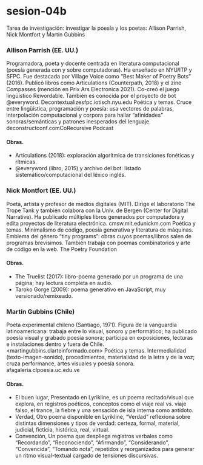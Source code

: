 # sesion-04b
Tarea de investigación: investigar la poesía y los poetas: Allison Parrish, Nick Montfort y Martin Gubbins 

### Allison Parrish (EE. UU.)
Programadora, poeta y docente centrada en literatura computacional (poesía generada con y sobre computadoras). Ha enseñado en NYU/ITP y SFPC. Fue destacada por Village Voice como “Best Maker of Poetry Bots” (2016). Publicó libros como Articulations (Counterpath, 2018) y el zine Compasses (mención en Prix Ars Electronica 2021). Co-creó el juego lingüístico Rewordable. También es conocida por el proyecto de bot @everyword. Decontextualizesfpc.iotisch.nyu.edu 
Poética y temas. Cruce entre lingüística, programación y poesía: usa vectores de palabras, interpolación computacional y corpora para hallar “afinidades” sonoras/semánticas y patrones inesperados del lenguaje. deconstructconf.comCoRecursive Podcast
#### Obras. 
- Articulations (2018): exploración algorítmica de transiciones fonéticas y rítmicas. 
- @everyword (libro, 2015) y archivo del bot: listado sistemático/computacional del léxico inglés.

### Nick Montfort (EE. UU.)
Poeta, artista y profesor de medios digitales (MIT). Dirige el laboratorio The Trope Tank y también colabora con la Univ. de Bergen (Center for Digital Narrative). Ha publicado múltiples libros generados por computadora y edita proyectos de literatura electrónica. cmsw.mit.edunickm.com
Poética y temas. Minimalismo de código, poesía generativa y literatura de máquinas. Emblema del género “tiny programs”: obras cuyos poemas/libros salen de programas brevísimos. También trabaja con poemas combinatorios y arte de código en la web. The Poetry Foundation
#### Obras.
- The Truelist (2017): libro-poema generado por un programa de una página; hay lectura completa en audio.
- Taroko Gorge (2009): poema generativo en JavaScript, muy versionado/remixeado.

### Martín Gubbins (Chile)
Poeta experimental chileno (Santiago, 1971). Figura de la vanguardia latinoamericana: trabaja entre lo visual, sonoro y performático; ha publicado poesía visual y grabado poesía sonora; participa en exposiciones, lecturas e instalaciones dentro y fuera de Chile. <martingubbins.clarteinformado.com>
Poética y temas. Intermedialidad (texto-imagen-sonido), procedimientos, materialidad de la letra y de la voz; cruza performance, artes visuales y poesía sonora. afagaleria.clpoesia.uc.edu.ve
#### Obras. 
- El buen lugar, Presentado en Lyrikline, es un poema recitado/visual que explora, en registros poéticos, conceptos como el viaje real vs. viaje falso, el trance, la fiebre y una sensación de isla interna como antídoto.
- Verdad, Otro poema disponible en Lyrikline, “Verdad” reflexiona sobre distintas dimensiones y tipos de verdad: certeza, formal, material, judicial, ficticia, histórica, real, virtual.
- Convención, Un poema que despliega registros verbales como “Recordando”, “Reconociendo”, “Afirmando”, “Considerando”, “Convencida”, “Tomando nota”, repetidos y reorganizados para generar un ritmo visual-textual cargado de tensiones discursivas.
